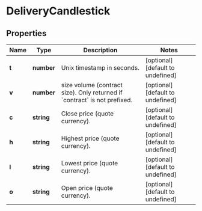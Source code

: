 # DeliveryCandlestick

## Properties

Name | Type | Description | Notes
------------ | ------------- | ------------- | -------------
**t** | **number** | Unix timestamp in seconds. | [optional] [default to undefined]
**v** | **number** | size volume (contract size). Only returned if &#x60;contract&#x60; is not prefixed. | [optional] [default to undefined]
**c** | **string** | Close price (quote currency). | [optional] [default to undefined]
**h** | **string** | Highest price (quote currency). | [optional] [default to undefined]
**l** | **string** | Lowest price (quote currency). | [optional] [default to undefined]
**o** | **string** | Open price (quote currency). | [optional] [default to undefined]

